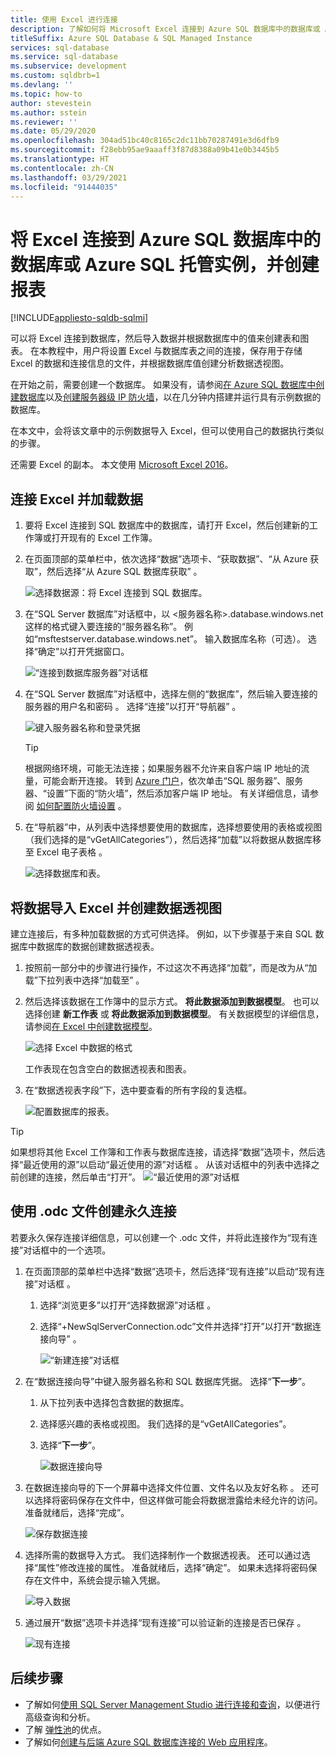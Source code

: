 ```yaml
---
title: 使用 Excel 进行连接
description: 了解如何将 Microsoft Excel 连接到 Azure SQL 数据库中的数据库或 Azure SQL 托管实例。 将数据导入 Excel 以进行报告和数据探索。
titleSuffix: Azure SQL Database & SQL Managed Instance
services: sql-database
ms.service: sql-database
ms.subservice: development
ms.custom: sqldbrb=1
ms.devlang: ''
ms.topic: how-to
author: stevestein
ms.author: sstein
ms.reviewer: ''
ms.date: 05/29/2020
ms.openlocfilehash: 304ad51bc40c8165c2dc11bb70287491e3d6dfb9
ms.sourcegitcommit: f28ebb95ae9aaaff3f87d8388a09b41e0b3445b5
ms.translationtype: HT
ms.contentlocale: zh-CN
ms.lasthandoff: 03/29/2021
ms.locfileid: "91444035"
---
```

# <a name="connect-excel-to-a-database-in-azure-sql-database-or-azure-sql-managed-instance-and-create-a-report"></a>将 Excel 连接到 Azure SQL 数据库中的数据库或 Azure SQL 托管实例，并创建报表
[!INCLUDE[appliesto-sqldb-sqlmi](../includes/appliesto-sqldb-sqlmi.md)]

可以将 Excel 连接到数据库，然后导入数据并根据数据库中的值来创建表和图表。 在本教程中，用户将设置 Excel 与数据库表之间的连接，保存用于存储 Excel 的数据和连接信息的文件，并根据数据库值创建分析数据透视图。

在开始之前，需要创建一个数据库。 如果没有，请参阅[在 Azure SQL 数据库中创建数据库](single-database-create-quickstart.md)以及[创建服务器级 IP 防火墙](firewall-create-server-level-portal-quickstart.md)，以在几分钟内搭建并运行具有示例数据的数据库。

在本文中，会将该文章中的示例数据导入 Excel，但可以使用自己的数据执行类似的步骤。

还需要 Excel 的副本。 本文使用 [Microsoft Excel 2016](https://products.office.com/)。

## <a name="connect-excel-and-load-data"></a>连接 Excel 并加载数据

1. 要将 Excel 连接到 SQL 数据库中的数据库，请打开 Excel，然后创建新的工作簿或打开现有的 Excel 工作簿。
2. 在页面顶部的菜单栏中，依次选择“数据”选项卡、“获取数据”、“从 Azure 获取”，然后选择“从 Azure SQL 数据库获取”  。

   ![选择数据源：将 Excel 连接到 SQL 数据库。](./media/connect-excel/excel_data_source.png)

3. 在“SQL Server 数据库”对话框中，以 <服务器名称>.database.windows.net 这样的格式键入要连接的“服务器名称”。 例如“msftestserver.database.windows.net”。 输入数据库名称（可选）。 选择“确定”以打开凭据窗口。

   ![“连接到数据库服务器”对话框](./media/connect-excel/server-name.png)

4. 在“SQL Server 数据库”对话框中，选择左侧的“数据库”，然后输入要连接的服务器的用户名和密码   。 选择“连接”以打开“导航器” 。

   ![键入服务器名称和登录凭据](./media/connect-excel/connect-to-server.png)

   > [!TIP]
   > 根据网络环境，可能无法连接；如果服务器不允许来自客户端 IP 地址的流量，可能会断开连接。 转到 [Azure 门户](https://portal.azure.com/)，依次单击“SQL 服务器”、服务器、“设置”下面的“防火墙”，然后添加客户端 IP 地址。 有关详细信息，请参阅 [如何配置防火墙设置](firewall-configure.md) 。

5. 在“导航器”中，从列表中选择想要使用的数据库，选择想要使用的表格或视图（我们选择的是“vGetAllCategories”），然后选择“加载”以将数据从数据库移至 Excel 电子表格  。

    ![选择数据库和表。](./media/connect-excel/select-database-and-table.png)

## <a name="import-the-data-into-excel-and-create-a-pivot-chart"></a>将数据导入 Excel 并创建数据透视图

建立连接后，有多种加载数据的方式可供选择。 例如，以下步骤基于来自 SQL 数据库中数据库的数据创建数据透视表。

1. 按照前一部分中的步骤进行操作，不过这次不再选择“加载”，而是改为从“加载”下拉列表中选择“加载至”  。
2. 然后选择该数据在工作簿中的显示方式。 **将此数据添加到数据模型**。 也可以选择创建 **新工作表** 或 **将此数据添加到数据模型**。 有关数据模型的详细信息，请参阅[在 Excel 中创建数据模型](https://support.office.com/article/Create-a-Data-Model-in-Excel-87E7A54C-87DC-488E-9410-5C75DBCB0F7B)。

    ![选择 Excel 中数据的格式](./media/connect-excel/import-data.png)

    工作表现在包含空白的数据透视表和图表。
3. 在“数据透视表字段”下，选中要查看的所有字段的复选框。

    ![配置数据库的报表。](./media/connect-excel/power-pivot-results.png)

> [!TIP]
> 如果想将其他 Excel 工作簿和工作表与数据库连接，请选择“数据”选项卡，然后选择“最近使用的源”以启动“最近使用的源”对话框  。 从该对话框中的列表中选择之前创建的连接，然后单击“打开”。
> ![“最近使用的源”对话框](./media/connect-excel/recent-connections.png)

## <a name="create-a-permanent-connection-using-odc-file"></a>使用 .odc 文件创建永久连接

若要永久保存连接详细信息，可以创建一个 .odc 文件，并将此连接作为“现有连接”对话框中的一个选项。

1. 在页面顶部的菜单栏中选择“数据”选项卡，然后选择“现有连接”以启动“现有连接”对话框  。
   1. 选择“浏览更多”以打开“选择数据源”对话框 。
   2. 选择“+NewSqlServerConnection.odc”文件并选择“打开”以打开“数据连接向导”  。

      ![“新建连接”对话框](./media/connect-excel/new-connection.png)

2. 在“数据连接向导”中键入服务器名称和 SQL 数据库凭据。 选择“**下一步**”。
   1. 从下拉列表中选择包含数据的数据库。
   2. 选择感兴趣的表格或视图。 我们选择的是“vGetAllCategories”。
   3. 选择“**下一步**”。

      ![数据连接向导](./media/connect-excel/data-connection-wizard.png)

3. 在数据连接向导的下一个屏幕中选择文件位置、文件名以及友好名称 。 还可以选择将密码保存在文件中，但这样做可能会将数据泄露给未经允许的访问。 准备就绪后，选择“完成”。

    ![保存数据连接](./media/connect-excel/save-data-connection.png)

4. 选择所需的数据导入方式。 我们选择制作一个数据透视表。 还可以通过选择“属性”修改连接的属性。 准备就绪后，选择“确定”。 如果未选择将密码保存在文件中，系统会提示输入凭据。

    ![导入数据](./media/connect-excel/import-data2.png)

5. 通过展开“数据”选项卡并选择“现有连接”可以验证新的连接是否已保存 。

    ![现有连接](./media/connect-excel/existing-connection.png)

## <a name="next-steps"></a>后续步骤

* 了解如何[使用 SQL Server Management Studio 进行连接和查询](connect-query-ssms.md)，以便进行高级查询和分析。
* 了解 [弹性池](elastic-pool-overview.md)的优点。
* 了解如何[创建与后端 Azure SQL 数据库连接的 Web 应用程序](../../app-service/app-service-web-tutorial-dotnet-sqldatabase.md)。
